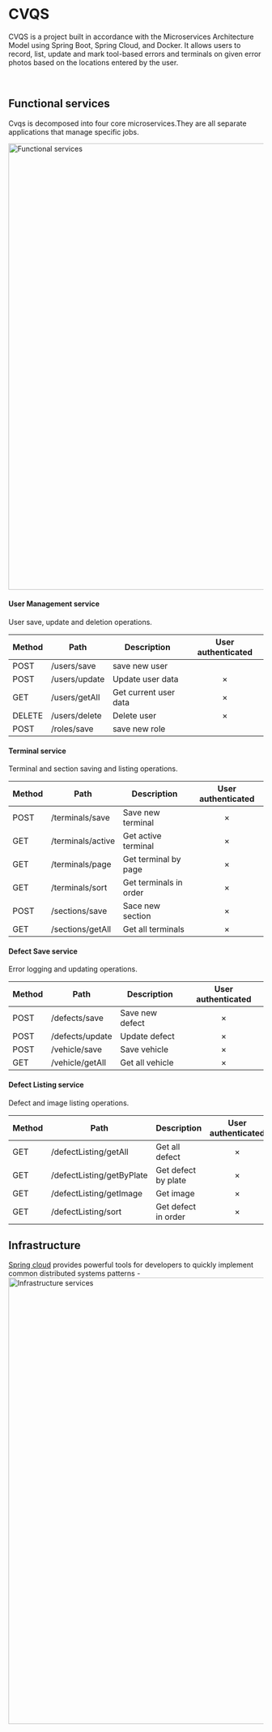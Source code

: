 
# CVQS

CVQS is a project built in accordance with the Microservices Architecture Model using Spring Boot, Spring Cloud, and Docker. It allows users to record, list, update and mark tool-based errors and terminals on given error photos based on the locations entered by the user.

<br>


## Functional services

Cvqs is decomposed into four core microservices.They are all separate applications that manage specific jobs.

<img width="880" alt="Functional services" src="https://user-images.githubusercontent.com/83051118/235381194-4b6cb09d-167a-4013-bbcb-9bc478dd09e8.jpg">

#### User Management service
User save, update and deletion operations.

Method	| Path	| Description	| User authenticated	|
------------- | ------------------------- | ------------- |:-------------:|
POST	| /users/save	| save new user	|  | 	
POST	| /users/update	| Update user data | × 
GET	| /users/getAll	| Get current user data	| × 
DELETE	| /users/delete	| Delete user	| × 
POST	| /roles/save	| save new role	|  | 	



#### Terminal service
Terminal and section saving and listing operations.

Method	| Path	| Description	| User authenticated	
------------- | ------------------------- | ------------- |:-------------:|
POST	| /terminals/save	| Save new terminal	| ×
GET	| /terminals/active	| Get active terminal         | × | 	
GET	| /terminals/page	| Get terminal by page 	| × 
GET	| /terminals/sort| Get terminals in order | ×
POST	| /sections/save| Sace new section | ×
GET	| /sections/getAll| Get all terminals | ×



#### Defect Save service
Error logging and updating operations.


Method	| Path	| Description	| User authenticated
------------- | ------------------------- | ------------- |:-------------:|
POST	| /defects/save	| Save new defect	| × 
POST	| /defects/update	| Update defect	| ×
POST	| /vehicle/save	| Save vehicle	| ×
GET	| /vehicle/getAll	| Get all vehicle	| ×

#### Defect Listing service
Defect and image listing operations.


Method	| Path	| Description	| User authenticated
------------- | ------------------------- | ------------- |:-------------:|
GET	| /defectListing/getAll	| Get all defect	| × 
GET	| /defectListing/getByPlate	| Get defect by plate| ×
GET	| /defectListing/getImage	| Get image 	| ×
GET	| /defectListing/sort	| Get defect in order	| ×

## Infrastructure
[Spring cloud](https://spring.io/projects/spring-cloud) provides powerful tools for developers to quickly implement common distributed systems patterns -
<img width="880" alt="Infrastructure services" src="https://user-images.githubusercontent.com/83051118/235382264-9276f10f-06db-4b37-aec3-e2e381edd893.jpg">
